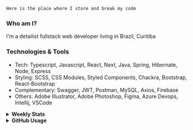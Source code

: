 ```
Here is the place where I store and break my code
```
### Who am I?
I'm a detailist fullstack web developer living in Brazil, Curitiba

### Technologies & Tools
- Tech: Typescript, Javascript, React, Next, Java, Spring, Hibernate, Node, Express
- Styling: SCSS, CSS Modules, Styled Components, Chackra, Bootstrap, React-Bootstrap
- Complementary: Swagger, JWT, Postman, MySQL, Axios, Firebase
- Others: Adobe Illustrator, Adobe Photoshop, Figma, Azure Devops, Intellij, VSCode

<details>
  <summary><b> Weekly Stats</b></summary>
<!--START_SECTION:waka-->

```txt
TypeScript       24 hrs 13 mins  █████████████░░░░░░░░░░░░   51.57 %
JavaScript       9 hrs 56 mins   █████▒░░░░░░░░░░░░░░░░░░░   21.18 %
JSON             7 hrs 15 mins   ████░░░░░░░░░░░░░░░░░░░░░   15.47 %
CSS              2 hrs 17 mins   █▒░░░░░░░░░░░░░░░░░░░░░░░   04.89 %
Java             1 hr 1 min      ▓░░░░░░░░░░░░░░░░░░░░░░░░   02.19 %
```

<!--END_SECTION:waka-->
</details>

<details>
  <summary><b> GitHub Usage</b></summary>
  
[![Top Langs](https://github-readme-stats.vercel.app/api/top-langs/?username=gxlpes&&langs_count=9&layout=compact)](https://github.com/anuraghazra/github-readme-stats)

</details>
